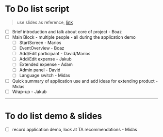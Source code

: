 # To Do list script
> use slides as reference, [link](https://docs.google.com/presentation/d/1OrgJDc9nrqnIdN74u3_1vwX3sjHSasbQ9_rLUNsAOh8/edit?usp=sharing)

- [ ] Brief introduction and talk about core of project - Boaz
- [ ] Main Block - multiple people - all during the application demo
  - [ ] StartScreen - Marios
  - [ ] EventOverview - Boaz
  - [ ] Add/Edit participant - David/Marios
  - [ ] Add/Edit expense - Jakub
  - [ ] Extended expense - Adam
  - [ ] Admin panel - David
  - [ ] Language switch - Midas
- [ ] Quick summary of application use and add ideas for extending product - Midas
- [ ] Wrap-up - Jakub

***

# To do list demo & slides
- [ ] record application demo, look at TA recommendations - Midas